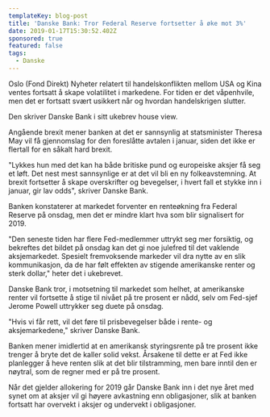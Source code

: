 ```yaml
---
templateKey: blog-post
title: 'Danske Bank: Tror Federal Reserve fortsetter å øke mot 3%'
date: 2019-01-17T15:30:52.402Z
sponsored: true
featured: false
tags:
  - Danske
---
```

Oslo (Fond Direkt) Nyheter relatert til handelskonflikten mellom USA og Kina ventes fortsatt å skape volatilitet i markedene. For tiden er det våpenhvile, men det er fortsatt svært usikkert når og hvordan handelskrigen slutter.



Den skriver Danske Bank i sitt ukebrev house view.



Angående brexit mener banken at det er sannsynlig at statsminister Theresa May vil få gjennomslag for den foreslåtte avtalen i januar, siden det ikke er flertall for en såkalt hard brexit.



"Lykkes hun med det kan ha både britiske pund og europeiske aksjer få seg et løft. Det nest mest sannsynlige er at det vil bli en ny folkeavstemning. At brexit fortsetter å skape overskrifter og bevegelser, i hvert fall et stykke inn i januar, gir lav odds", skriver Danske Bank.



Banken konstaterer at markedet forventer en renteøkning fra Federal Reserve på onsdag, men det er mindre klart hva som blir signalisert for 2019.



"Den seneste tiden har flere Fed-medlemmer uttrykt seg mer forsiktig, og bekreftes det bildet på onsdag kan det gi noe julefred til det vaklende aksjemarkedet. Spesielt fremvoksende markeder vil dra nytte av en slik kommunikasjon, da de har følt effekten av stigende amerikanske renter og sterk dollar," heter det i ukebrevet.



Danske Bank tror, i motsetning til markedet som helhet, at amerikanske renter vil fortsette å stige til nivået på tre prosent er nådd, selv om Fed-sjef Jerome Powell uttrykker seg duete på onsdag.



"Hvis vi får rett, vil det føre til prisbevegelser både i rente- og aksjemarkedene," skriver Danske Bank.



Banken mener imidlertid at en amerikansk styringsrente på tre prosent ikke trenger å bryte det de kaller solid vekst. Årsakene til dette er at Fed ikke planlegger å heve renten slik at det blir tilstramming, men bare inntil den er nøytral, som de regner med er på tre prosent.



Når det gjelder allokering for 2019 går Danske Bank inn i det nye året med synet om at aksjer vil gi høyere avkastning enn obligasjoner, slik at banken fortsatt har overvekt i aksjer og undervekt i obligasjoner.
